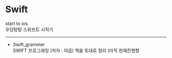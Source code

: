 # Swift
start to ios<br>
우당탕탕 스위프트 시작기

-------
- Swift_grammer <br>
SWIFT 프로그래밍 (저자 : 야곰) 책을 토대로 정리 (아직 현재진행형
